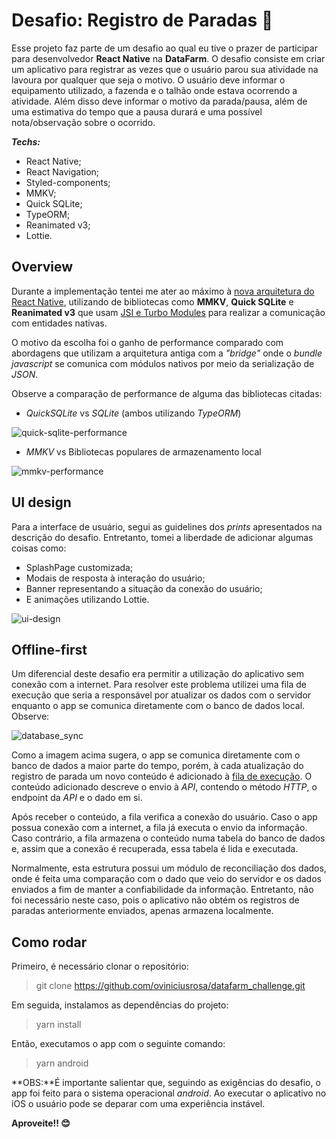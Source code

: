 # Desafio: Registro de Paradas 🚜

Esse projeto faz parte de um desafio ao qual eu tive o prazer de participar para desenvolvedor **React Native** na **DataFarm**. O desafio consiste em criar um aplicativo para registrar as vezes que o usuário parou sua atividade na lavoura por qualquer que seja o motivo. O usuário deve informar o equipamento utilizado, a fazenda e o talhão onde estava ocorrendo a atividade. Além disso deve informar o motivo da parada/pausa, além de uma estimativa do tempo que a pausa durará e uma possível nota/observação sobre o ocorrido.

**_Techs:_**

- React Native;
- React Navigation;
- Styled-components;
- MMKV;
- Quick SQLite;
- TypeORM;
- Reanimated v3;
- Lottie.

## Overview

Durante a implementação tentei me ater ao máximo à [nova arquitetura do React Native](https://reactnative.dev/docs/next/the-new-architecture/landing-page), utilizando de bibliotecas como **MMKV**, **Quick SQLite** e **Reanimated v3** que usam [JSI e Turbo Modules](https://reactnative.dev/docs/next/the-new-architecture/pillars-turbomodules) para realizar a comunicação com entidades nativas.

O motivo da escolha foi o ganho de performance comparado com abordagens que utilizam a arquitetura antiga com a _"bridge"_ onde o _bundle javascript_ se comunica com módulos nativos por meio da serialização de _JSON_.

Observe a comparação de performance de alguma das bibliotecas citadas:

- _QuickSQLite_ vs _SQLite_ (ambos utilizando _TypeORM_)

![quick-sqlite-performance](https://imgur.com/YxRpiKQ.png)

- _MMKV_ vs Bibliotecas populares de armazenamento local

![mmkv-performance](https://i.imgur.com/7SWff0m.png)

## UI design

Para a interface de usuário, segui as guidelines dos _prints_ apresentados na descrição do desafio. Entretanto, tomei a liberdade de adicionar algumas coisas como:

- SplashPage customizada;
- Modais de resposta à interação do usuário;
- Banner representando a situação da conexão do usuário;
- E animações utilizando Lottie.

![ui-design](https://imgur.com/gDhPelW.png)

## Offline-first

Um diferencial deste desafio era permitir a utilização do aplicativo sem conexão com a internet. Para resolver este problema utilizei uma fila de execução que seria a responsável por atualizar os dados com o servidor enquanto o app se comunica diretamente com o banco de dados local. Observe:

![database_sync](https://i.imgur.com/KfDpGIu.png)

Como a imagem acima sugera, o app se comunica diretamente com o banco de dados a maior parte do tempo, porém, à cada atualização do registro de parada um novo conteúdo é adicionado à [fila de execução](https://github.com/oviniciusrosa/datafarm_challenge/blob/main/src/contexts/execution_queue.tsx). O conteúdo adicionado descreve o envio à _API_, contendo o método _HTTP_, o endpoint da _API_ e o dado em si.

Após receber o conteúdo, a fila verifica a conexão do usuário. Caso o app possua conexão com a internet, a fila já executa o envio da informação. Caso contrário, a fila armazena o conteúdo numa tabela do banco de dados e, assim que a conexão é recuperada, essa tabela é lida e executada.

Normalmente, esta estrutura possui um módulo de reconciliação dos dados, onde é feita uma comparação com o dado que veio do servidor e os dados enviados a fim de manter a confiabilidade da informação. Entretanto, não foi necessário neste caso, pois o aplicativo não obtém os registros de paradas anteriormente enviados, apenas armazena localmente.

## Como rodar

Primeiro, é necessário clonar o repositório:

> git clone https://github.com/oviniciusrosa/datafarm_challenge.git

Em seguida, instalamos as dependências do projeto:

> yarn install

Então, executamos o app com o seguinte comando:

> yarn android

**OBS:**É importante salientar que, seguindo as exigências do desafio, o app foi feito para o sistema operacional _android_. Ao executar o aplicativo no iOS o usuário pode se deparar com uma experiência instável.

**Aproveite!! 😊**

